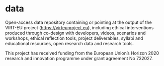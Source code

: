 # data
Open-access data repository containing or pointing at the output of the VIRT-EU project (https://virteuproject.eu), including ethical interventions produced through co-design with developers, videos, scenarios and workshops, ethical reflection tools, project deliverables, syllabi and educational resources, open research data and research tools.

This project has received funding from the European Union’s Horizon 2020 research and innovation programme under grant agreement No 732027.
